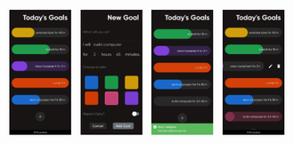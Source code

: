 
<pre>
<img src="https://github.com/daniel-sm-yu/Goalkeeper/blob/master/demo-img/goals.jpg" width="22%">  <img src="https://github.com/daniel-sm-yu/Goalkeeper/blob/master/demo-img/new.jpg" width="22%">  <img src="https://github.com/daniel-sm-yu/Goalkeeper/blob/master/demo-img/added.jpg" width="22%">  <img src="https://github.com/daniel-sm-yu/Goalkeeper/blob/master/demo-img/swipe.jpg" width="22%">  <img src="https://github.com/daniel-sm-yu/Goalkeeper/blob/master/demo-img/deleted.jpg" width="22%">  <img src="https://github.com/daniel-sm-yu/Goalkeeper/blob/master/demo-img/edit.jpg" width="22%">  <img src="https://github.com/daniel-sm-yu/Goalkeeper/blob/master/demo-img/updated.jpg" width="22%">             
</pre>
